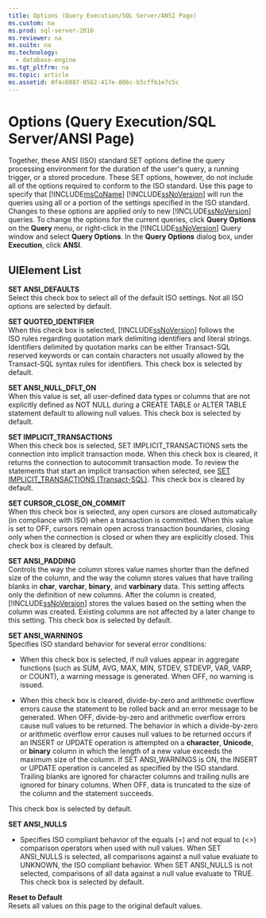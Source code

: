 ```yaml
---
title: Options (Query Execution/SQL Server/ANSI Page)
ms.custom: na
ms.prod: sql-server-2016
ms.reviewer: na
ms.suite: na
ms.technology: 
  - database-engine
ms.tgt_pltfrm: na
ms.topic: article
ms.assetid: 0f4c6887-0562-417e-806c-b5cffb1e7c5c
---
```

# Options (Query Execution/SQL Server/ANSI Page)
  Together, these ANSI \(ISO\) standard SET options define the query processing environment for the duration of the user's query, a running trigger, or a stored procedure. These SET options, however, do not include all of the options required to conform to the ISO standard. Use this page to specify that [!INCLUDE[msCoName](../../../../Token\Other/msCoName_md.md)] [!INCLUDE[ssNoVersion](../../../../Token\Other/ssNoVersion_md.md)] will run the queries using all or a portion of the settings specified in the ISO standard. Changes to these options are applied only to new [!INCLUDE[ssNoVersion](../../../../Token\Other/ssNoVersion_md.md)] queries. To change the options for the current queries, click **Query Options** on the **Query** menu, or right\-click in the [!INCLUDE[ssNoVersion](../../../../Token\Other/ssNoVersion_md.md)] Query window and select **Query Options**. In the **Query Options** dialog box, under **Execution**, click **ANSI**.  
  
## UIElement List  
 **SET ANSI\_DEFAULTS**  
 Select this check box to select all of the default ISO settings. Not all ISO options are selected by default.  
  
 **SET QUOTED\_IDENTIFIER**  
 When this check box is selected, [!INCLUDE[ssNoVersion](../../../../Token\Other/ssNoVersion_md.md)] follows the ISO rules regarding quotation mark delimiting identifiers and literal strings. Identifiers delimited by quotation marks can be either Transact\-SQL reserved keywords or can contain characters not usually allowed by the Transact\-SQL syntax rules for identifiers. This check box is selected by default.  
  
 **SET ANSI\_NULL\_DFLT\_ON**  
 When this value is set, all user\-defined data types or columns that are not explicitly defined as NOT NULL during a CREATE TABLE or ALTER TABLE statement default to allowing null values. This check box is selected by default.  
  
 **SET IMPLICIT\_TRANSACTIONS**  
 When this check box is selected, SET IMPLICIT\_TRANSACTIONS sets the connection into implicit transaction mode. When this check box is cleared, it returns the connection to autocommit transaction mode. To review the statements that start an implicit transaction when selected, see [SET IMPLICIT_TRANSACTIONS &#40;Transact-SQL&#41;](../Topic/SET%20IMPLICIT_TRANSACTIONS%20\(Transact-SQL\).md). This check box is cleared by default.  
  
 **SET CURSOR\_CLOSE\_ON\_COMMIT**  
 When this check box is selected, any open cursors are closed automatically \(in compliance with ISO\) when a transaction is committed. When this value is set to OFF, cursors remain open across transaction boundaries, closing only when the connection is closed or when they are explicitly closed. This check box is cleared by default.  
  
 **SET ANSI\_PADDING**  
 Controls the way the column stores value names shorter than the defined size of the column, and the way the column stores values that have trailing blanks in **char**, **varchar**, **binary**, and **varbinary** data. This setting affects only the definition of new columns. After the column is created, [!INCLUDE[ssNoVersion](../../../../Token\Other/ssNoVersion_md.md)] stores the values based on the setting when the column was created. Existing columns are not affected by a later change to this setting. This check box is selected by default.  
  
 **SET ANSI\_WARNINGS**  
 Specifies ISO standard behavior for several error conditions:  
  
-   When this check box is selected, if null values appear in aggregate functions \(such as SUM, AVG, MAX, MIN, STDEV, STDEVP, VAR, VARP, or COUNT\), a warning message is generated. When OFF, no warning is issued.  
  
-   When this check box is cleared, divide\-by\-zero and arithmetic overflow errors cause the statement to be rolled back and an error message to be generated. When OFF, divide\-by\-zero and arithmetic overflow errors cause null values to be returned. The behavior in which a divide\-by\-zero or arithmetic overflow error causes null values to be returned occurs if an INSERT or UPDATE operation is attempted on a **character**, **Unicode**, or **binary** column in which the length of a new value exceeds the maximum size of the column. If SET ANSI\_WARNINGS is ON, the INSERT or UPDATE operation is canceled as specified by the ISO standard. Trailing blanks are ignored for character columns and trailing nulls are ignored for binary columns. When OFF, data is truncated to the size of the column and the statement succeeds.  
  
 This check box is selected by default.  
  
 **SET ANSI\_NULLS**  
 -   Specifies ISO compliant behavior of the equals \(\=\) and not equal to \(\<\>\) comparison operators when used with null values. When SET ANSI\_NULLS is selected, all comparisons against a null value evaluate to UNKNOWN, the ISO compliant behavior. When SET ANSI\_NULLS is not selected, comparisons of all data against a null value evaluate to TRUE. This check box is selected by default.  
  
 **Reset to Default**  
 Resets all values on this page to the original default values.  
  
  